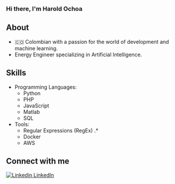 ### Hi there, I'm Harold Ochoa

## About
* 🇨🇴 Colombian with a passion for the world of development and machine learning.
* Energy Engineer specializing in Artificial Intelligence. 

## Skills

* Programming Languages:
    * Python 
    * PHP
    * JavaScript  
    * Matlab  
    * SQL  ️
* Tools:
    * Regular Expressions (RegEx)  .*
    * Docker 
    * AWS 

 ## Connect with me 

[![Linkedin](https://i.stack.imgur.com/gVE0j.png) LinkedIn](https://www.linkedin.com/in/harold-oswaldo-ochoa-buitrago)

<!--
**Harold2828/Harold2828** is a ✨ _special_ ✨ repository because its `README.md` (this file) appears on your GitHub profile.

Here are some ideas to get you started:

- 🔭 I’m currently working on ...
- 🌱 I’m currently learning ...
- 👯 I’m looking to collaborate on ...
- 🤔 I’m looking for help with ...
- 💬 Ask me about ...
- 📫 How to reach me: ...
- 😄 Pronouns: ...
- ⚡ Fun fact: ...
-->
